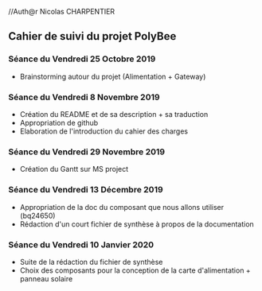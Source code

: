//Auth@r Nicolas CHARPENTIER


<h2> Cahier de suivi du projet PolyBee </h2>

<h3>Séance du Vendredi 25 Octobre 2019</h3>

- Brainstorming autour du projet (Alimentation + Gateway)

<h3>Séance du Vendredi 8 Novembre 2019 </h3>

- Création du README et de sa description + sa traduction
- Appropriation de github
- Elaboration de l'introduction du cahier des charges 

<h3>Séance du Vendredi 29 Novembre 2019 </h3>

- Création du Gantt sur MS project 

<h3>Séance du Vendredi 13 Décembre 2019 </h3>

- Appropriation de la doc du composant que nous allons utiliser (bq24650) 
- Rédaction d'un court fichier de synthèse à propos de la documentation

<h3>Séance du Vendredi 10 Janvier 2020 </h3>

- Suite de la rédaction du fichier de synthèse
- Choix des composants pour la conception de la carte d'alimentation + panneau solaire 
